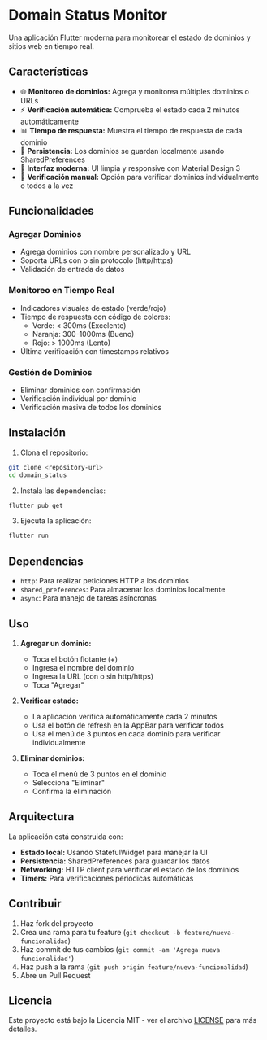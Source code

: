 # Domain Status Monitor

Una aplicación Flutter moderna para monitorear el estado de dominios y sitios web en tiempo real.

## Características

- 🌐 **Monitoreo de dominios:** Agrega y monitorea múltiples dominios o URLs
- ⚡ **Verificación automática:** Comprueba el estado cada 2 minutos automáticamente
- 📊 **Tiempo de respuesta:** Muestra el tiempo de respuesta de cada dominio
- 💾 **Persistencia:** Los dominios se guardan localmente usando SharedPreferences
- 🎨 **Interfaz moderna:** UI limpia y responsive con Material Design 3
- 🔄 **Verificación manual:** Opción para verificar dominios individualmente o todos a la vez

## Funcionalidades

### Agregar Dominios
- Agrega dominios con nombre personalizado y URL
- Soporta URLs con o sin protocolo (http/https)
- Validación de entrada de datos

### Monitoreo en Tiempo Real
- Indicadores visuales de estado (verde/rojo)
- Tiempo de respuesta con código de colores:
  - Verde: < 300ms (Excelente)
  - Naranja: 300-1000ms (Bueno)
  - Rojo: > 1000ms (Lento)
- Última verificación con timestamps relativos

### Gestión de Dominios
- Eliminar dominios con confirmación
- Verificación individual por dominio
- Verificación masiva de todos los dominios

## Instalación

1. Clona el repositorio:
```bash
git clone <repository-url>
cd domain_status
```

2. Instala las dependencias:
```bash
flutter pub get
```

3. Ejecuta la aplicación:
```bash
flutter run
```

## Dependencias

- `http`: Para realizar peticiones HTTP a los dominios
- `shared_preferences`: Para almacenar los dominios localmente
- `async`: Para manejo de tareas asíncronas

## Uso

1. **Agregar un dominio:**
   - Toca el botón flotante (+)
   - Ingresa el nombre del dominio
   - Ingresa la URL (con o sin http/https)
   - Toca "Agregar"

2. **Verificar estado:**
   - La aplicación verifica automáticamente cada 2 minutos
   - Usa el botón de refresh en la AppBar para verificar todos
   - Usa el menú de 3 puntos en cada dominio para verificar individualmente

3. **Eliminar dominios:**
   - Toca el menú de 3 puntos en el dominio
   - Selecciona "Eliminar"
   - Confirma la eliminación

## Arquitectura

La aplicación está construida con:
- **Estado local:** Usando StatefulWidget para manejar la UI
- **Persistencia:** SharedPreferences para guardar los datos
- **Networking:** HTTP client para verificar el estado de los dominios
- **Timers:** Para verificaciones periódicas automáticas

## Contribuir

1. Haz fork del proyecto
2. Crea una rama para tu feature (`git checkout -b feature/nueva-funcionalidad`)
3. Haz commit de tus cambios (`git commit -am 'Agrega nueva funcionalidad'`)
4. Haz push a la rama (`git push origin feature/nueva-funcionalidad`)
5. Abre un Pull Request

## Licencia

Este proyecto está bajo la Licencia MIT - ver el archivo [LICENSE](LICENSE) para más detalles.
